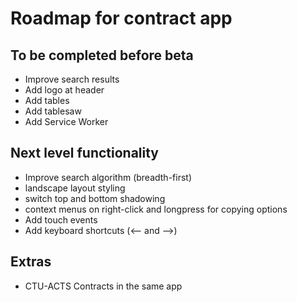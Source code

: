 # Roadmap for contract app

## To be completed before beta

* Improve search results
* Add logo at header
* Add tables
* Add tablesaw
* Add Service Worker

## Next level functionality

* Improve search algorithm (breadth-first)
* landscape layout styling
* switch top and bottom shadowing
* context menus on right-click and longpress for copying options
* Add touch events
* Add keyboard shortcuts (<-- and -->)

## Extras

* CTU-ACTS Contracts in the same app
